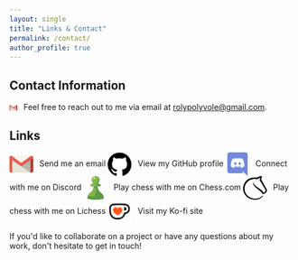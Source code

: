 ```yaml
---
layout: single
title: "Links & Contact"
permalink: /contact/
author_profile: true
---
```


## Contact Information

<img src="/images/custom_icons/email.png" alt="Email" style="width: 1em; height: 1em; object-fit: contain; margin-right: 0.5em; vertical-align: middle;"> Feel free to reach out to me via email at [rolypolyvole@gmail.com](mailto:rolypolyvole@gmail.com).

## Links

<span class="tooltip">
  <a href="mailto:rolypolyvole@gmail.com"><img src="/images/custom_icons/email.png" alt="Email" style="width: 3em; height: 3em; object-fit: contain; margin-right: 0.5em; vertical-align: middle;"></a>
  <span class="tooltip-text">Send me an email</span>
</span>
<span class="tooltip">
  <a href="https://github.com/rolyPolyVole" target="_blank"><img src="/images/custom_icons/github.png" alt="GitHub" class="theme-aware-icon github-icon" style="width: 3em; height: 3em; object-fit: contain; margin-right: 0.5em; vertical-align: middle;"></a>
  <span class="tooltip-text">View my GitHub profile</span>
</span>
<span class="tooltip">
  <a href="https://discord.com/users/rolyPolyVole" target="_blank"><img src="/images/custom_icons/discord.png" alt="Discord" style="width: 3em; height: 3em; object-fit: contain; margin-right: 0.5em; vertical-align: middle;"></a>
  <span class="tooltip-text">Connect with me on Discord</span>
</span>
<span class="tooltip">
  <a href="https://chess.com/member/rolyPolyVole" target="_blank"><img src="/images/custom_icons/chesscom.png" alt="Chess.com" style="width: 3em; height: 3em; object-fit: contain; margin-right: 0.5em; vertical-align: middle;"></a>
  <span class="tooltip-text">Play chess with me on Chess.com</span>
</span>
<span class="tooltip">
  <a href="https://lichess.org/@/rolyPolyVole" target="_blank"><img src="/images/custom_icons/lichess.png" alt="Lichess" class="theme-aware-icon lichess-icon" style="width: 3em; height: 3em; object-fit: contain; margin-right: 0.5em; vertical-align: middle;"></a>
  <span class="tooltip-text">Play chess with me on Lichess</span>
</span>
<span class="tooltip">
  <a href="https://ko-fi.com/rolyPolyVole" target="_blank"><img src="/images/custom_icons/kofi.png" alt="Ko-fi" style="width: 3em; height: 3em; object-fit: contain; margin-right: 0.5em; vertical-align: middle;"></a>
  <span class="tooltip-text">Visit my Ko-fi site</span>
</span>

If you'd like to collaborate on a project or have any questions about my work, don't hesitate to get in touch!